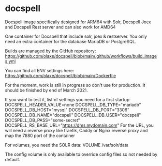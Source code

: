 # docspell
Docspell image specifically designed for ARM64 with Solr, Docspell Joex and Docspell Rest server and can also work for AMD64

One container for Docspell that include solr, joex & restserver. You only need an extra container for the database MariaDB or PostgreSQL.

Builds are managed by the GitHub repository: https://github.com/olaxe/docspell/blob/main/.github/workflows/build_images.yml

You can find all ENV settings here: https://github.com/olaxe/docspell/blob/main/Dockerfile

For the moment, work is still in progress so don't use for production. It should be finished by end of March 2021.

If you want to test it, list of settings you need for a first startup: 
DOCSPELL_HEADER_VALUE=none 
DOCSPELL_DB_TYPE="mariadb" 
DOCSPELL_DB_HOST="mysql" 
DOCSPELL_DB_PORT="3306" 
DOCSPELL_DB_NAME="docspell" 
DOCSPELL_DB_USER="docspell" 
DOCSPELL_DB_PASS="some-secret" 
DOCSPELL_RS_BASE_URL="https://dms.mydomain.com" 
For the URL, you will need a reverse proxy like traefik, Caddy or Nginx reverse proxy and map the 7880 port of the container

For volumes, you need the SOLR data: VOLUME /var/solr/data

The config volume is only available to override config files so not needed by default.
